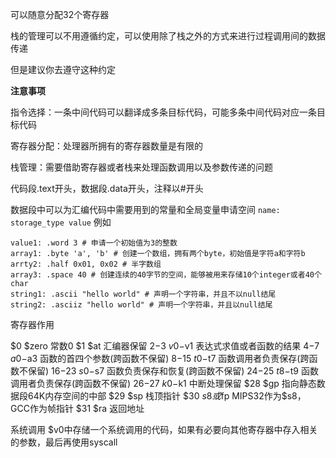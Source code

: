 可以随意分配32个寄存器

栈的管理可以不用遵循约定，可以使用除了栈之外的方式来进行过程调用间的数据传递

但是建议你去遵守这种约定

**注意事项**

指令选择：一条中间代码可以翻译成多条目标代码，可能多条中间代码对应一条目标代码

寄存器分配：处理器所拥有的寄存器数量是有限的

栈管理：需要借助寄存器或者栈来处理函数调用以及参数传递的问题

代码段.text开头，数据段.data开头，注释以#开头

数据段中可以为汇编代码中需要用到的常量和全局变量申请空间 `name: storage_type value`
例如

```
value1: .word 3 # 申请一个初始值为3的整数
array1: .byte 'a', 'b' # 创建一个数组，拥有两个byte，初始值是字符a和字符b
arrty2: .half 0x01, 0x02 # 半字数组
array3: .space 40 # 创建连续的40字节的空间，能够被用来存储10个integer或者40个char
string1: .ascii "hello world" # 声明一个字符串，并且不以null结尾
string2: .asciiz "hello world" # 声明一个字符串，并且以null结尾

```


寄存器作用

$0 $zero 常数0
$1 $at 汇编器保留
$2-$3 $v0-$v1 表达式求值或者函数的结果
$4-$7 $a0-$a3 函数的首四个参数(跨函数不保留)
$8-$15 $t0-$t7 函数调用者负责保存(跨函数不保留)
$16-$23 $s0-$s7 函数负责保存和恢复(跨函数不保留)
$24-$25 $t8-$t9 函数调用者负责保存(跨函数不保留)
$26-$27 $k0-$k1 中断处理保留
$28 $gp 指向静态数据段64K内存空间的中部
$29 $sp 栈顶指针
$30 $s8或$fp MIPS32作为$s8， GCC作为帧指针
$31 $ra 返回地址


系统调用
$v0中存储一个系统调用的代码，如果有必要向其他寄存器中存入相关的参数，最后再使用syscall


